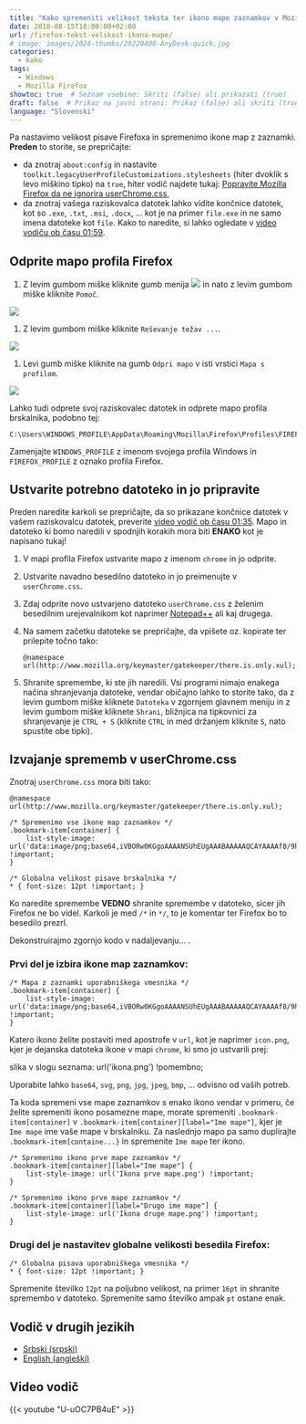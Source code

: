 ```yaml
---
title: "Kako spremeniti velikost teksta ter ikono mape zaznamkov v Mozilla Firefox"
date: 2018-08-15T18:00:00+02:00
url: /firefox-tekst-velikost-ikona-mape/
# image: images/2024-thumbs/20220408-AnyDesk-quick.jpg
categories: 
  - kako
tags: 
  - Windows
  - Mozilla Firefox
showtoc: true  # Seznam vsebine: Skriti (false) ali prikazati (true)
draft: false  # Prikaz na javni strani: Prikaz (false) ali skriti (true)
language: "Slovenski"
---
```


Pa nastavimo velikost pisave Firefoxa in spremenimo ikone map z zaznamki. **Preden** to storite, se prepričajte:

- da znotraj `about:config` in nastavite `toolkit.legacyUserProfileCustomizations.stylesheets` (hiter dvoklik s levo miškino tipko) na `true`, hiter vodič najdete tukaj: [Popravite Mozilla Firefox da ne ignorira userChrome.css](https://www.youtube.com/watch?v=rVJnEDhHXdQ&list=PLbvZxzmdNckxgR98xK9iSVsO4bySit-q2 "Kliknite/tapnite za obisk vodiča!"),
- da znotraj vašega raziskovalca datotek lahko vidite končnice datotek, kot so `.exe`, `.txt`, `.msi`, `.docx`, ... kot je na primer `file.exe` in ne samo imena datoteke kot `file`. Kako to naredite, si lahko ogledate v [video vodiču ob času 01:59](https://youtu.be/wWs_UwVntFU?si=jACAf5M_ZNkZE4MJ&t=119 "Kliknite/tapnite za skok na ta del videoposnetka!").

## Odprite mapo profila Firefox

1. Z levim gumbom miške kliknite gumb menija ![](/images/Mozilla-Firefox/mfirefox_menu_button.jpeg) in nato z levim gumbom miške kliknite `Pomoč`.

 ![](/images/Mozilla-Firefox/mfirefox_menu_help.sl.jpeg)

1. Z levim gumbom miške kliknite `Reševanje težav ...`.

 ![](/images/Mozilla-Firefox/mfirefox_menu_troubleshooting_info.sl.jpeg)

1. Levi gumb miške kliknite na gumb `Odpri mapo` v isti vrstici `Mapa s profilom`.

 ![](/images/Mozilla-Firefox/mfirefox_troubleshooting_info.sl.jpeg)

Lahko tudi odprete svoj raziskovalec datotek in odprete mapo profila brskalnika, podobno tej:

    C:\Users\WINDOWS_PROFILE\AppData\Roaming\Mozilla\Firefox\Profiles\FIREFOX_PROFILE.default

Zamenjajte `WINDOWS_PROFILE` z imenom svojega profila Windows in `FIREFOX_PROFILE` z oznako profila Firefox.

## Ustvarite potrebno datoteko in jo pripravite

Preden naredite karkoli se prepričajte, da so prikazane končnice datotek v vašem raziskovalcu datotek, preverite [video vodič ob času 01:35](https://www.youtube.com/watch?v=U-uOC7PB4uE&t=119 "Kliknite/tapnite za skok na ta čas videa!"). Mapo in datoteko ki bomo naredili v spodnjih korakih mora biti **ENAKO** kot je napisano tukaj!

1. V mapi profila Firefox ustvarite mapo z imenom `chrome` in jo odprite.
2. Ustvarite navadno besedilno datoteko in jo preimenujte v `userChrome.css`.
3. Zdaj odprite novo ustvarjeno datoteko `userChrome.css` z želenim besedilnim urejevalnikom kot naprimer [Notepad++](https://notepad-plus-plus.org/ "Kliknite/tapnite za obisk Notepad++!") ali kaj drugega.
4. Na samem začetku datoteke se prepričajte, da vpišete oz. kopirate ter prilepite točno tako:
   
       @namespace url(http://www.mozilla.org/keymaster/gatekeeper/there.is.only.xul);

5. Shranite spremembe, ki ste jih naredili. Vsi programi nimajo enakega načina shranjevanja datoteke, vendar običajno lahko to storite tako, da z levim gumbom miške kliknete `Datoteka` v zgornjem glavnem meniju in z levim gumbom miške kliknete `Shrani`, bližnjica na tipkovnici za shranjevanje je `CTRL + S` (kliknite `CTRL` in med držanjem kliknite `S`, nato spustite obe tipki).

## Izvajanje sprememb v userChrome.css

Znotraj `userChrome.css` mora biti tako:

    @namespace url(http://www.mozilla.org/keymaster/gatekeeper/there.is.only.xul);

    /* Spremenimo vse ikone map zaznamkov */
    .bookmark-item[container] {
        list-style-image: url('data:image/png;base64,iVBORw0KGgoAAAANSUhEUgAAABAAAAAQCAYAAAAf8/9hAAAAjklEQVR42mNkAIIfx2xbgVQWAwHw//9/hh9cVgxX7ny5aBs6zQEkxgg1YD2QCiBkAAgwCdowXH0u8cHQKV9w1ICBNODaC4kvH24vUHVIO/+CLANuvhJnUGVdu4PD6rAnJQYcABrgOMIN2A00wI3MaBT/+vHOQl371PP3YQYQn505rRgu3/180S50ugNIDACEZogRw/LarAAAAABJRU5ErkJggg==') !important;
    }

    /* Globalna velikost pisave brskalnika */
    * { font-size: 12pt !important; }

Ko naredite spremembe **VEDNO** shranite spremembe v datoteko, sicer jih Firefox ne bo videl. Karkoli je med `/*` in `*/`, to je komentar ter Firefox bo to besedilo prezrl. 

Dekonstruirajmo zgornjo kodo v nadaljevanju... .

### Prvi del je izbira ikone map zaznamkov:

    /* Mapa z zaznamki uporabniškega vmesnika */
    .bookmark-item[container] {
        list-style-image: url('data:image/png;base64,iVBORw0KGgoAAAANSUhEUgAAABAAAAAQCAYAAAAf8/9hAAAAjklEQVR42mNkAIIfx2xbgVQWAwHw//9/hh9cVgxX7ny5aBs6zQEkxgg1YD2QCiBkAAgwCdowXH0u8cHQKV9w1ICBNODaC4kvH24vUHVIO/+CLANuvhJnUGVdu4PD6rAnJQYcABrgOMIN2A00wI3MaBT/+vHOQl371PP3YQYQn505rRgu3/180S50ugNIDACEZogRw/LarAAAAABJRU5ErkJggg==') !important;
    }

Katero ikono želite postaviti med apostrofe v `url`, kot je naprimer `icon.png`, kjer je dejanska datoteka ikone v mapi `chrome`, ki smo jo ustvarili prej:

 slika v slogu seznama: url('ikona.png') !pomembno;

Uporabite lahko `base64`, `svg`, `png`, `jpg`, `jpeg`, `bmp`, ... odvisno od vaših potreb.

Ta koda spremeni vse mape zaznamkov s enako ikono vendar v primeru, če želite spremeniti ikono posamezne mape, morate spremeniti `.bookmark-item[container]` v `.bookmark-item[container][label="Ime mape"]`, kjer je `Ime mape` ime vaše mape v brskalniku. Za naslednjo mapo pa samo duplirajte `.bookmark-item[containe...}` in spremenite `Ime mape` ter ikono.

    /* Spremenimo ikono prve mape zaznamkov */
    .bookmark-item[container][label="Ime mape"] {
        list-style-image: url('Ikona prve mape.png') !important;
    }

    /* Spremenimo ikono prve mape zaznamkov */
    .bookmark-item[container][label="Drugo ime mape"] {
        list-style-image: url('Ikona druge mape.png') !important;
    }

### Drugi del je nastavitev globalne velikosti besedila Firefox:

    /* Globalna pisava uporabniškega vmesnika */
    * { font-size: 12pt !important; }

Spremenite številko `12pt` na poljubno velikost, na primer `16pt` in shranite spremembo v datoteko. Spremenite samo številko ampak `pt` ostane enak.

## Vodič v drugih jezikih

- [Srbski (srpski)](https://www.youtube.com/watch?v=qgD5EVDq4uo&list=PLbvZxzmdNckxgR98xK9iSVsO4bySit-q2 "Kliknite/tapnite da otvorite! Kliknite/tapnite da odprete!")
- [English (angleški)](https://www.youtube.com/watch?v=wWs_UwVntFU&list=PLbvZxzmdNckw4vDyB8cQtRTp2kn_fHtuI "Click/tap to open! Kliknite/tapnite da odprete!")

## Video vodič

{{< youtube "U-uOC7PB4uE" >}}